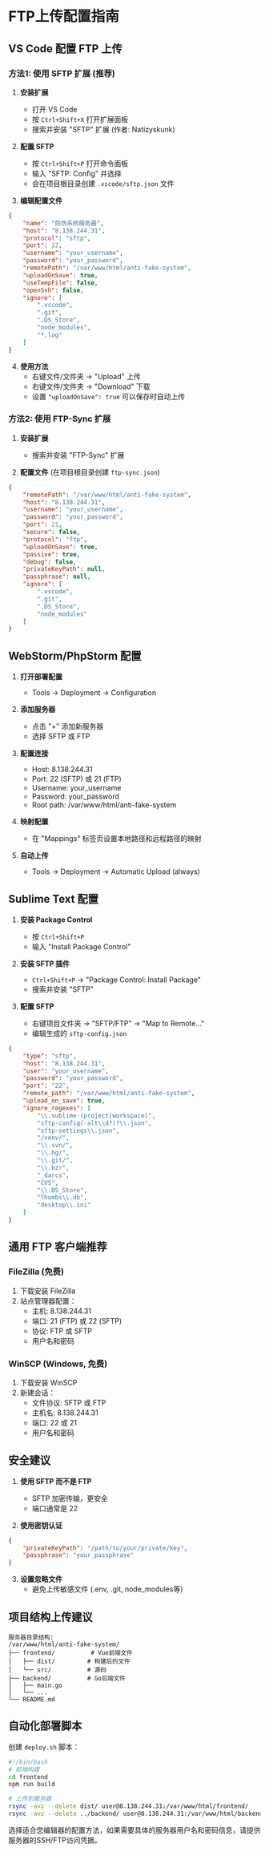 # FTP上传配置指南

## VS Code 配置 FTP 上传

### 方法1: 使用 SFTP 扩展 (推荐)

1. **安装扩展**
   - 打开 VS Code
   - 按 `Ctrl+Shift+X` 打开扩展面板
   - 搜索并安装 "SFTP" 扩展 (作者: Natizyskunk)

2. **配置 SFTP**
   - 按 `Ctrl+Shift+P` 打开命令面板
   - 输入 "SFTP: Config" 并选择
   - 会在项目根目录创建 `.vscode/sftp.json` 文件

3. **编辑配置文件**
```json
{
    "name": "防伪系统服务器",
    "host": "8.138.244.31",
    "protocol": "sftp",
    "port": 22,
    "username": "your_username",
    "password": "your_password",
    "remotePath": "/var/www/html/anti-fake-system",
    "uploadOnSave": true,
    "useTempFile": false,
    "openSsh": false,
    "ignore": [
        ".vscode",
        ".git",
        ".DS_Store",
        "node_modules",
        "*.log"
    ]
}
```

4. **使用方法**
   - 右键文件/文件夹 → "Upload" 上传
   - 右键文件/文件夹 → "Download" 下载
   - 设置 `"uploadOnSave": true` 可以保存时自动上传

### 方法2: 使用 FTP-Sync 扩展

1. **安装扩展**
   - 搜索并安装 "FTP-Sync" 扩展

2. **配置文件** (在项目根目录创建 `ftp-sync.json`)
```json
{
    "remotePath": "/var/www/html/anti-fake-system",
    "host": "8.138.244.31",
    "username": "your_username",
    "password": "your_password",
    "port": 21,
    "secure": false,
    "protocol": "ftp",
    "uploadOnSave": true,
    "passive": true,
    "debug": false,
    "privateKeyPath": null,
    "passphrase": null,
    "ignore": [
        ".vscode",
        ".git",
        ".DS_Store",
        "node_modules"
    ]
}
```

## WebStorm/PhpStorm 配置

1. **打开部署配置**
   - Tools → Deployment → Configuration

2. **添加服务器**
   - 点击 "+" 添加新服务器
   - 选择 SFTP 或 FTP

3. **配置连接**
   - Host: 8.138.244.31
   - Port: 22 (SFTP) 或 21 (FTP)
   - Username: your_username
   - Password: your_password
   - Root path: /var/www/html/anti-fake-system

4. **映射配置**
   - 在 "Mappings" 标签页设置本地路径和远程路径的映射

5. **自动上传**
   - Tools → Deployment → Automatic Upload (always)

## Sublime Text 配置

1. **安装 Package Control**
   - 按 `Ctrl+Shift+P`
   - 输入 "Install Package Control"

2. **安装 SFTP 插件**
   - `Ctrl+Shift+P` → "Package Control: Install Package"
   - 搜索并安装 "SFTP"

3. **配置 SFTP**
   - 右键项目文件夹 → "SFTP/FTP" → "Map to Remote..."
   - 编辑生成的 `sftp-config.json`

```json
{
    "type": "sftp",
    "host": "8.138.244.31",
    "user": "your_username",
    "password": "your_password",
    "port": "22",
    "remote_path": "/var/www/html/anti-fake-system",
    "upload_on_save": true,
    "ignore_regexes": [
        "\\.sublime-(project|workspace)",
        "sftp-config(-alt\\d?)?\\.json",
        "sftp-settings\\.json",
        "/venv/",
        "\\.svn/",
        "\\.hg/",
        "\\.git/",
        "\\.bzr",
        "_darcs",
        "CVS",
        "\\.DS_Store",
        "Thumbs\\.db",
        "desktop\\.ini"
    ]
}
```

## 通用 FTP 客户端推荐

### FileZilla (免费)
1. 下载安装 FileZilla
2. 站点管理器配置：
   - 主机: 8.138.244.31
   - 端口: 21 (FTP) 或 22 (SFTP)
   - 协议: FTP 或 SFTP
   - 用户名和密码

### WinSCP (Windows, 免费)
1. 下载安装 WinSCP
2. 新建会话：
   - 文件协议: SFTP 或 FTP
   - 主机名: 8.138.244.31
   - 端口: 22 或 21
   - 用户名和密码

## 安全建议

1. **使用 SFTP 而不是 FTP**
   - SFTP 加密传输，更安全
   - 端口通常是 22

2. **使用密钥认证**
```json
{
    "privateKeyPath": "/path/to/your/private/key",
    "passphrase": "your_passphrase"
}
```

3. **设置忽略文件**
   - 避免上传敏感文件 (.env, .git, node_modules等)

## 项目结构上传建议

```
服务器目录结构:
/var/www/html/anti-fake-system/
├── frontend/          # Vue前端文件
│   ├── dist/         # 构建后的文件
│   └── src/          # 源码
├── backend/          # Go后端文件
│   ├── main.go
│   └── ...
└── README.md
```

## 自动化部署脚本

创建 `deploy.sh` 脚本：
```bash
#!/bin/bash
# 前端构建
cd frontend
npm run build

# 上传到服务器
rsync -avz --delete dist/ user@8.138.244.31:/var/www/html/frontend/
rsync -avz --delete ../backend/ user@8.138.244.31:/var/www/html/backend/
```

选择适合您编辑器的配置方法，如果需要具体的服务器用户名和密码信息，请提供服务器的SSH/FTP访问凭据。